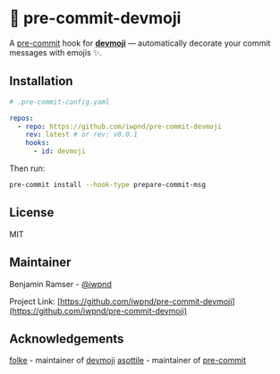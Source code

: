 # 🧩 pre-commit-devmoji

A [pre-commit](https://pre-commit.com/) hook for [**devmoji**](https://github.com/folke/devmoji) — automatically decorate your commit messages with emojis ✨.

## Installation

```yaml
# .pre-commit-config.yaml

repos:
  - repo: https://github.com/iwpnd/pre-commit-devmoji
    rev: latest # or rev: v0.0.1
    hooks:
      - id: devmoji
```

Then run:

```bash
pre-commit install --hook-type prepare-commit-msg
```

## License

MIT

## Maintainer

Benjamin Ramser - [@iwpnd](https://github.com/iwpnd)

Project Link: [https://github.com/iwpnd/pre-commit-devmoji](https://github.com/iwpnd/pre-commit-devmoji)

## Acknowledgements

[folke](https://github.com/folke) - maintainer of [devmoji](https://github.com/folke/devmoji)
[asottile](https://github.com/asottile) - maintainer of [pre-commit](https://github.com/pre-commit/pre-commit)
